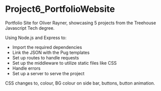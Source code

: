 # Project6_PortfolioWebsite
 
Portfolio Site for Oliver Rayner, showcasing 5 projects from the Treehouse Javascript Tech degree. 

Using Node.js and Express to:
- Import the required dependencies
- Link the JSON with the Pug templates
- Set up routes to handle requests
- Set up the middleware to utilize static files like CSS
- Handle errors
- Set up a server to serve the project

CSS changes to, colour, BG colour on side bar, buttons, button animation. 
